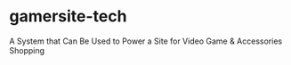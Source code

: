 # gamersite-tech
A System that Can Be Used to Power a Site for Video Game &amp; Accessories Shopping
